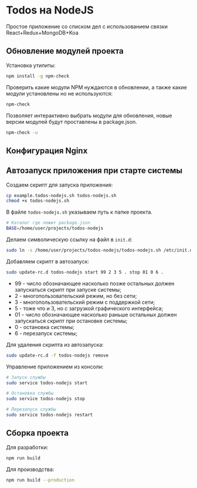 # Todos на NodeJS

Простое приложение со списком дел с использованием связки React+Redux+MongoDB+Koa

## Обновление модулей проекта

Установка утилиты:

```bash
npm install -g npm-check
```

Проверить какие модули NPM нуждаются в обновлении, а также какие модули установлены но не используются:

```bash
npm-check
```

Позволяет интерактивно выбрать модули для обновления, новые версии модулей будут проставлены в package.json.

```bash
npm-check -u
```

## Конфигурация Nginx

## Автозапуск приложения при старте системы

Создаем скрипт для запуска приложения:

```bash
cp example.todos-nodejs.sh todos-nodejs.sh
chmod +x todos-nodejs.sh
```

В файле `todos-nodejs.sh` указываем путь к папке проекта.

```bash
# Каталог где лежит package.json
BASE=/home/user/projects/todos-nodejs
```

Делаем символическую ссылку на файл в `init.d`:

```bash
sudo ln -s /home/user/projects/todos-nodejs/todos-nodejs.sh /etc/init.d/todos-nodejs
```

Добавляем скрипт в автозапуск:

```bash
sudo update-rc.d todos-nodejs start 99 2 3 5 . stop 01 0 6 .
```

- 99 - число обозначающее насколько позже остальных должен запускаться скрипт при запуске системы;
- 2 - многопользовательский режим, но без сети;
- 3 - многопользовательский режим с поддержкой сети;
- 5 - тоже что и 3, но с загрузкой графического интерфейса;
- 01 - число обозначающее насколько раньше остальных должен запускаться скрипт при остановке системы;
- 0 - остановка системы;
- 6 - перезапуск системы;

Для удаления скрипта из автозапуска:

```bash
sudo update-rc.d -f todos-nodejs remove
```

Управление приложением из консоли:

```bash
# Запуск службы
sudo service todos-nodejs start

# Остановка службы
sudo service todos-nodejs stop

# Перезапуск службы
sudo service todos-nodejs restart
```

## Сборка проекта

Для разработки:

```bash
npm run build
```

Для производства:

```bash
npm run build --production
```
